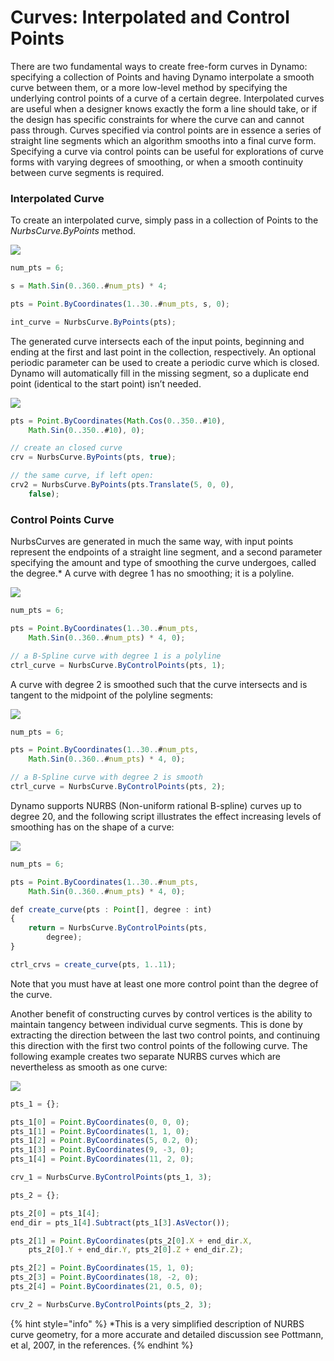 # Curves: Interpolated and Control Points

There are two fundamental ways to create free-form curves in Dynamo: specifying a collection of Points and having Dynamo interpolate a smooth curve between them, or a more low-level method by specifying the underlying control points of a curve of a certain degree. Interpolated curves are useful when a designer knows exactly the form a line should take, or if the design has specific constraints for where the curve can and cannot pass through. Curves specified via control points are in essence a series of straight line segments which an algorithm smooths into a final curve form. Specifying a curve via control points can be useful for explorations of curve forms with varying degrees of smoothing, or when a smooth continuity between curve segments is required.

### Interpolated Curve

To create an interpolated curve, simply pass in a collection of Points to the _NurbsCurve.ByPoints_ method.

![](../../.gitbook/assets/Curves\_01.png)

```js
num_pts = 6;

s = Math.Sin(0..360..#num_pts) * 4;

pts = Point.ByCoordinates(1..30..#num_pts, s, 0);

int_curve = NurbsCurve.ByPoints(pts);
```

The generated curve intersects each of the input points, beginning and ending at the first and last point in the collection, respectively. An optional periodic parameter can be used to create a periodic curve which is closed. Dynamo will automatically fill in the missing segment, so a duplicate end point (identical to the start point) isn’t needed.

![](../../.gitbook/assets/Curves\_02.png)

```js
pts = Point.ByCoordinates(Math.Cos(0..350..#10),
    Math.Sin(0..350..#10), 0);

// create an closed curve
crv = NurbsCurve.ByPoints(pts, true);

// the same curve, if left open:
crv2 = NurbsCurve.ByPoints(pts.Translate(5, 0, 0),
    false);
```

### Control Points Curve

NurbsCurves are generated in much the same way, with input points represent the endpoints of a straight line segment, and a second parameter specifying the amount and type of smoothing the curve undergoes, called the degree.\* A curve with degree 1 has no smoothing; it is a polyline.

![](../../.gitbook/assets/Curves\_03.png)

```js
num_pts = 6;

pts = Point.ByCoordinates(1..30..#num_pts,
    Math.Sin(0..360..#num_pts) * 4, 0);

// a B-Spline curve with degree 1 is a polyline
ctrl_curve = NurbsCurve.ByControlPoints(pts, 1);
```

A curve with degree 2 is smoothed such that the curve intersects and is tangent to the midpoint of the polyline segments:

![](../../.gitbook/assets/Curves\_04.png)

```js
num_pts = 6;

pts = Point.ByCoordinates(1..30..#num_pts,
    Math.Sin(0..360..#num_pts) * 4, 0);

// a B-Spline curve with degree 2 is smooth
ctrl_curve = NurbsCurve.ByControlPoints(pts, 2);
```

Dynamo supports NURBS (Non-uniform rational B-spline) curves up to degree 20, and the following script illustrates the effect increasing levels of smoothing has on the shape of a curve:

![](../../.gitbook/assets/Curves\_05.png)

```js
num_pts = 6;

pts = Point.ByCoordinates(1..30..#num_pts,
    Math.Sin(0..360..#num_pts) * 4, 0);

def create_curve(pts : Point[], degree : int) 
{
	return = NurbsCurve.ByControlPoints(pts,
        degree);
}

ctrl_crvs = create_curve(pts, 1..11);
```

Note that you must have at least one more control point than the degree of the curve.

Another benefit of constructing curves by control vertices is the ability to maintain tangency between individual curve segments. This is done by extracting the direction between the last two control points, and continuing this direction with the first two control points of the following curve. The following example creates two separate NURBS curves which are nevertheless as smooth as one curve:

![](../../.gitbook/assets/Curves\_06.png)

```js
pts_1 = {};

pts_1[0] = Point.ByCoordinates(0, 0, 0);
pts_1[1] = Point.ByCoordinates(1, 1, 0);
pts_1[2] = Point.ByCoordinates(5, 0.2, 0);
pts_1[3] = Point.ByCoordinates(9, -3, 0);
pts_1[4] = Point.ByCoordinates(11, 2, 0);

crv_1 = NurbsCurve.ByControlPoints(pts_1, 3);

pts_2 = {};

pts_2[0] = pts_1[4];
end_dir = pts_1[4].Subtract(pts_1[3].AsVector());

pts_2[1] = Point.ByCoordinates(pts_2[0].X + end_dir.X,
    pts_2[0].Y + end_dir.Y, pts_2[0].Z + end_dir.Z);

pts_2[2] = Point.ByCoordinates(15, 1, 0);
pts_2[3] = Point.ByCoordinates(18, -2, 0);
pts_2[4] = Point.ByCoordinates(21, 0.5, 0);

crv_2 = NurbsCurve.ByControlPoints(pts_2, 3);
```

{% hint style="info" %}
\*This is a very simplified description of NURBS curve geometry, for a more accurate and detailed discussion see Pottmann, et al, 2007, in the references.
{% endhint %}
